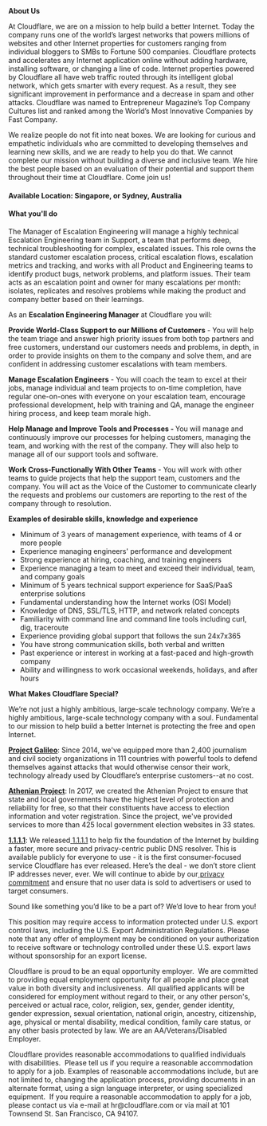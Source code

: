 <div class="content-intro">
	<div><strong>About Us</strong></div>
	<div>
		<p>At Cloudflare, we are on a mission to help build a better Internet. Today the company runs one of the world’s largest networks that powers millions of websites and other Internet properties for customers ranging from individual bloggers to SMBs to Fortune 500 companies. Cloudflare protects and accelerates any Internet application online without adding hardware, installing software, or changing a line of code. Internet properties powered by Cloudflare all have web traffic routed through its intelligent global network, which gets smarter with every request. As a result, they see significant improvement in performance and a decrease in spam and other attacks. Cloudflare was named to Entrepreneur Magazine’s Top Company Cultures list and ranked among the World’s Most Innovative Companies by Fast Company.&nbsp;</p>
		<p><span style="font-weight: 400;">We realize people do not fit into neat boxes. We are looking for curious and empathetic individuals who are committed to developing themselves and learning new skills, and we are ready to help you do that. We cannot complete our mission without building a diverse and inclusive team. We hire the best people based on an evaluation of their potential and support them throughout their time at Cloudflare. Come join us!&nbsp;</span></p>
	</div>
</div>
<h4><strong>Available Location: Singapore, or Sydney, Australia</strong></h4>
<h4><strong>What you'll do</strong></h4>
<p>The Manager of Escalation Engineering will manage a highly technical Escalation Engineering team in Support, a team that performs deep, technical troubleshooting for complex, escalated issues. This role owns the standard customer escalation process, critical escalation flows, escalation metrics and tracking, and works with all Product and Engineering teams to identify product bugs, network problems, and platform issues. Their team acts as an escalation point and owner for many escalations per month: isolates, replicates and resolves problems while making the product and company better based on their learnings.</p>
<p>As an <strong>Escalation Engineering Manager</strong> at Cloudflare you will:</p>
<p><strong>Provide World-Class Support to our Millions of Customers</strong> - You will help the team triage and answer high priority issues from both top partners and free customers, understand our customers needs and problems, in depth, in order to provide insights on them to the company and solve them, and are confident in addressing customer escalations with team members.</p>
<p><strong>Manage Escalation Engineers</strong> - You will coach the team to excel at their jobs, manage individual and team projects to on-time completion, have regular one-on-ones with everyone on your escalation team, encourage professional development, help with training and QA, manage the engineer hiring process, and keep team morale high.</p>
<p><strong>Help Manage and Improve Tools and Processes - </strong>You will manage and continuously improve our processes for helping customers, managing the team, and working with the rest of the company. They will also help to manage all of our support tools and software.</p>
<p><strong>Work Cross-Functionally With Other Teams</strong> - You will work with other teams to guide projects that help the support team, customers and the company. You will act as the Voice of the Customer to communicate clearly the requests and problems our customers are reporting to the rest of the company through to resolution.</p>
<p><strong>Examples of desirable skills, knowledge and experience</strong></p>
<ul>
	<li>Minimum of 3 years of management experience, with teams of 4 or more people</li>
	<li>Experience managing engineers' performance and development</li>
	<li>Strong experience at hiring, coaching, and training engineers</li>
	<li>Experience managing a team to meet and exceed their individual, team, and company goals</li>
	<li>Minimum of 5 years technical support experience for SaaS/PaaS enterprise solutions</li>
	<li>Fundamental understanding how the Internet works (OSI Model)&nbsp;</li>
	<li>Knowledge of DNS, SSL/TLS, HTTP, and network related concepts</li>
	<li>Familiarity with command line and command line tools including curl, dig, traceroute</li>
	<li>Experience providing global support that follows the sun 24x7x365</li>
	<li>You have strong communication skills, both verbal and written</li>
	<li>Past experience or interest in working at a fast-paced and high-growth company</li>
	<li>Ability and willingness to work occasional weekends, holidays, and after hours</li>
</ul>
<div class="content-conclusion">
	<p><strong>What Makes Cloudflare Special?</strong></p>
	<p><span style="font-weight: 400;">We’re not just a highly ambitious, large-scale technology company. We’re a highly ambitious, large-scale technology company with a soul. Fundamental to our mission to help build a better Internet is protecting the free and open Internet.</span></p>
	<p><a href="https://blog.cloudflare.com/protecting-free-expression-online/"><strong>Project Galileo</strong></a><span style="font-weight: 400;">: Since 2014, we've equipped more than 2,400 journalism and civil society organizations in 111 countries with powerful tools to defend themselves against attacks that would otherwise censor their work, technology already used by Cloudflare’s enterprise customers--at no cost.</span></p>
	<p><strong><a href="https://www.cloudflare.com/athenian/">Athenian Project</a></strong><span style="font-weight: 400;">: In 2017, we created the Athenian Project to ensure that state and local governments have the highest level of protection and reliability for free, so that their constituents have access to election information and voter registration. Since the project, we've provided services to more than 425 local government election websites in 33 states.</span></p>
	<p><a href="https://1.1.1.1/"><strong>1.1.1.1</strong></a><span style="font-weight: 400;">: We released</span><a href="https://1.1.1.1/"> <span style="font-weight: 400;">1.1.1.1</span></a><span style="font-weight: 400;"> to help fix the foundation of the Internet by building a faster, more secure and privacy-centric public DNS resolver. This is available publicly for everyone to use - it is the first consumer-focused service Cloudflare has ever released. Here’s the deal - we don’t store client IP addresses never, ever. We will continue to abide by our</span><a href="https://developers.cloudflare.com/1.1.1.1/privacy/public-dns-resolver"> privacy commitment</a><span style="font-weight: 400;"> and ensure that no user data is sold to advertisers or used to target consumers.</span></p>
	<p><span style="font-weight: 400;">Sound like something you’d like to be a part of? We’d love to hear from you!</span></p>
	<p><span style="font-weight: 400;">This position may require access to information protected under U.S. export control laws, including the U.S. Export Administration Regulations. Please note that any offer of employment may be conditioned on your authorization to receive software or technology controlled under these U.S. export laws without sponsorship for an export license.</span></p>
	<p><span style="font-weight: 400;">Cloudflare is proud to be an equal opportunity employer. &nbsp;We are committed to providing equal employment opportunity for all people and place great value in both diversity and inclusiveness. &nbsp;All qualified applicants will be considered for employment without regard to their, or any other person's, perceived or actual</span> <span style="font-weight: 400;">race, color, religion, sex, gender, gender identity, gender expression, sexual orientation, national origin, ancestry, citizenship, age, physical or mental disability, medical condition, family care status, or any other basis protected by law. </span><span style="font-weight: 400;">We are an AA/Veterans/Disabled Employer.</span></p>
	<p><span style="font-weight: 400;">Cloudflare provides reasonable accommodations to qualified individuals with disabilities. &nbsp;Please tell us if you require a reasonable accommodation to apply for a job. Examples of reasonable accommodations include, but are not limited to, changing the application process, providing documents in an alternate format, using a sign language interpreter, or using specialized equipment. &nbsp;If you require a reasonable accommodation to apply for a job, please contact us via e-mail at </span><span style="font-weight: 400;">hr@cloudflare.com</span><span style="font-weight: 400;"> or via mail at 101 Townsend St. San Francisco, CA 94107.</span></p>
</div>